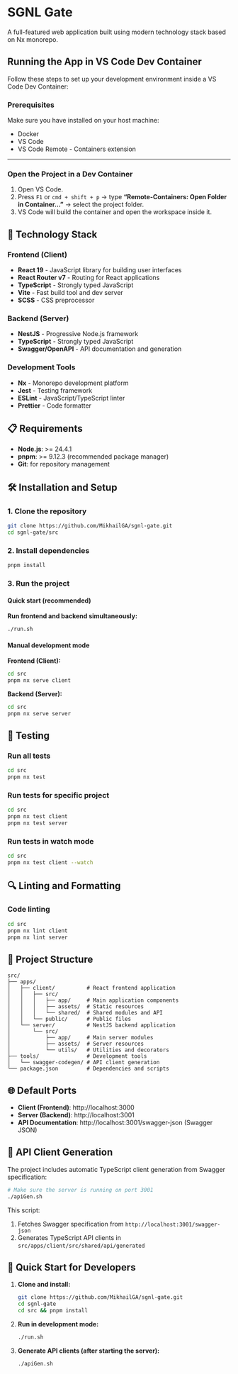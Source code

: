 # SGNL Gate

A full-featured web application built using modern technology stack based on Nx monorepo.

## Running the App in VS Code Dev Container

Follow these steps to set up your development environment inside a VS Code Dev Container:

### Prerequisites

Make sure you have installed on your host machine:

- Docker
- VS Code
- VS Code Remote - Containers extension

---

### Open the Project in a Dev Container

1. Open VS Code.
2. Press `F1` or `cmd + shift + p` → type **“Remote-Containers: Open Folder in Container…”** → select the project folder.
3. VS Code will build the container and open the workspace inside it.

## 🚀 Technology Stack

### Frontend (Client)

- **React 19** - JavaScript library for building user interfaces
- **React Router v7** - Routing for React applications
- **TypeScript** - Strongly typed JavaScript
- **Vite** - Fast build tool and dev server
- **SCSS** - CSS preprocessor

### Backend (Server)

- **NestJS** - Progressive Node.js framework
- **TypeScript** - Strongly typed JavaScript
- **Swagger/OpenAPI** - API documentation and generation

### Development Tools

- **Nx** - Monorepo development platform
- **Jest** - Testing framework
- **ESLint** - JavaScript/TypeScript linter
- **Prettier** - Code formatter

## 📋 Requirements

- **Node.js**: >= 24.4.1
- **pnpm**: >= 9.12.3 (recommended package manager)
- **Git**: for repository management

## 🛠 Installation and Setup

### 1. Clone the repository

```bash
git clone https://github.com/MikhailGA/sgnl-gate.git
cd sgnl-gate/src
```

### 2. Install dependencies

```bash
pnpm install
```

### 3. Run the project

#### Quick start (recommended)

**Run frontend and backend simultaneously:**

```bash
./run.sh
```

#### Manual development mode

**Frontend (Client):**

```bash
cd src
pnpm nx serve client
```

**Backend (Server):**

```bash
cd src
pnpm nx serve server
```

## 🧪 Testing

### Run all tests

```bash
cd src
pnpm nx test
```

### Run tests for specific project

```bash
cd src
pnpm nx test client
pnpm nx test server
```

### Run tests in watch mode

```bash
cd src
pnpm nx test client --watch
```

## 🔍 Linting and Formatting

### Code linting

```bash
cd src
pnpm nx lint client
pnpm nx lint server
```

## 📁 Project Structure

```
src/
├── apps/
│   ├── client/          # React frontend application
│   │   ├── src/
│   │   │   ├── app/     # Main application components
│   │   │   ├── assets/  # Static resources
│   │   │   └── shared/  # Shared modules and API
│   │   └── public/      # Public files
│   └── server/          # NestJS backend application
│       └── src/
│           ├── app/     # Main server modules
│           ├── assets/  # Server resources
│           └── utils/   # Utilities and decorators
├── tools/               # Development tools
│   └── swagger-codegen/ # API client generation
└── package.json         # Dependencies and scripts
```

## 🌐 Default Ports

- **Client (Frontend)**: http://localhost:3000
- **Server (Backend)**: http://localhost:3001
- **API Documentation**: http://localhost:3001/swagger-json (Swagger JSON)

## 🔧 API Client Generation

The project includes automatic TypeScript client generation from Swagger specification:

```bash
# Make sure the server is running on port 3001
./apiGen.sh
```

This script:

1. Fetches Swagger specification from `http://localhost:3001/swagger-json`
2. Generates TypeScript API clients in `src/apps/client/src/shared/api/generated`

## 🚀 Quick Start for Developers

1. **Clone and install:**

   ```bash
   git clone https://github.com/MikhailGA/sgnl-gate.git
   cd sgnl-gate
   cd src && pnpm install
   ```

2. **Run in development mode:**

   ```bash
   ./run.sh
   ```

3. **Generate API clients (after starting the server):**
   ```bash
   ./apiGen.sh
   ```
